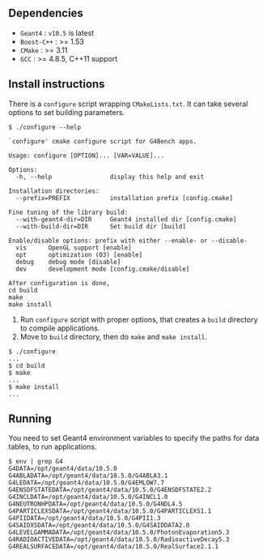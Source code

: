 ## Dependencies
* `Geant4` : `v10.5` is latest
* `Boost-C++` : >= 1.53
* `CMake` : >= 3.11
* `GCC` : >= 4.8.5, C++11 support

## Install instructions
There is a `configure` script wrapping `CMakeLists.txt`. It can take several options to set building parameters.
~~~~
$ ./configure --help

`configure' cmake configure script for G4Bench apps.

Usage: configure [OPTION]... [VAR=VALUE]...

Options:
  -h, --help                display this help and exit

Installation directories:
  --prefix=PREFIX           installation prefix [config.cmake]

Fine tuning of the library build:
  --with-geant4-dir=DIR     Geant4 installed dir [config.cmake]
  --with-build-dir=DIR      Set build dir [build]

Enable/disable options: prefix with either --enable- or --disable-
  vis      OpenGL support [enable]
  opt      optimization (O3) [enable]
  debug    debug mode [disable]
  dev      development mode [config.cmake/disable]

After configuration is done,
cd build
make
make install
~~~~

1. Run `configure` script with proper options, that creates a `build` directory to compile applications.
2. Move to `build` directory, then do `make` and `make install`.
~~~~
$ ./configure
...
$ cd build
$ make
...
$ make install
...
~~~~

## Running
You need to set Geant4 environment variables to specify the paths for
data tables, to run applications.

~~~~
$ env | grep G4
G4DATA=/opt/geant4/data/10.5.0
G4ABLADATA=/opt/geant4/data/10.5.0/G4ABLA3.1
G4LEDATA=/opt/geant4/data/10.5.0/G4EMLOW7.7
G4ENSDFSTATEDATA=/opt/geant4/data/10.5.0/G4ENSDFSTATE2.2
G4INCLDATA=/opt/geant4/data/10.5.0/G4INCL1.0
G4NEUTRONHPDATA=/opt/geant4/data/10.5.0/G4NDL4.5
G4PARTICLEXSDATA=/opt/geant4/data/10.5.0/G4PARTICLEXS1.1
G4PIIDATA=/opt/geant4/data/10.5.0/G4PII1.3
G4SAIDXSDATA=/opt/geant4/data/10.5.0/G4SAIDDATA2.0
G4LEVELGAMMADATA=/opt/geant4/data/10.5.0/PhotonEvaporation5.3
G4RADIOACTIVEDATA=/opt/geant4/data/10.5.0/RadioactiveDecay5.3
G4REALSURFACEDATA=/opt/geant4/data/10.5.0/RealSurface2.1.1
~~~~

